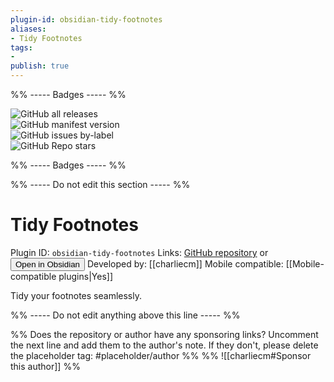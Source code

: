 ```yaml
---
plugin-id: obsidian-tidy-footnotes
aliases:
- Tidy Footnotes
tags: 
- 
publish: true
---
```


%% ----- Badges ----- %%

![GitHub all releases](https://img.shields.io/github/downloads/charliecm/obsidian-tidy-footnotes/total?color=573E7A&logo=github&style=for-the-badge)   
![GitHub manifest version](https://img.shields.io/github/manifest-json/v/charliecm/obsidian-tidy-footnotes?color=573E7A&logo=github&style=for-the-badge)   
![GitHub issues by-label](https://img.shields.io/github/issues/charliecm/obsidian-tidy-footnotes/help%20wanted?color=573E7A&logo=github&style=for-the-badge)   
![GitHub Repo stars](https://img.shields.io/github/stars/charliecm/obsidian-tidy-footnotes?color=573E7A&logo=github&style=for-the-badge)

%% ----- Badges ----- %%

%% ----- Do not edit this section ----- %%

# Tidy Footnotes

Plugin ID: `obsidian-tidy-footnotes`
Links: [GitHub repository](https://github.com/charliecm/obsidian-tidy-footnotes) or [<button id=HH>Open in Obsidian</button>](obsidian://goto-plugin?id=obsidian-tidy-footnotes)
Developed by: [[charliecm]]
Mobile compatible: [[Mobile-compatible plugins|Yes]]

Tidy your footnotes seamlessly.

%% ----- Do not edit anything above this line ----- %% 

%% Does the repository or author have any sponsoring links? Uncomment the next line and add them to the author's note. If they don't, please delete the placeholder tag: #placeholder/author %%
%% ![[charliecm#Sponsor this author]] %%
